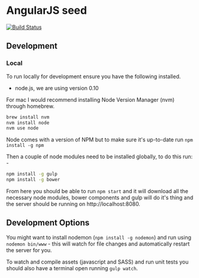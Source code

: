 # AngularJS seed

[![Build Status](https://travis-ci.org/davet1985/angularjs-seed.svg?branch=master)](https://travis-ci.org/davet1985/angularjs-seed)

## Development

### Local

To run locally for development ensure you have the following installed.

* node.js, we are using version 0.10

For mac I would recommend installing Node Version Manager (nvm) through homebrew.

```sh
brew install nvm
nvm install node
nvm use node
```

Node comes with a version of NPM but to make sure it's up-to-date run `npm install -g npm`

Then a couple of node modules need to be installed globally, to do this run: -

```sh
npm install -g gulp
npm install -g bower
```

From here you should be able to run `npm start` and it will download all the necessary node modules, bower components and gulp will do it's thing and the server should be running on http://localhost:8080.

## Development Options

You might want to install nodemon (`npm install -g nodemon`) and run using `nodemon bin/www` - this will watch for file changes and automatically restart the server for you.

To watch and compile assets (javascript and SASS) and run unit tests you should also have a terminal open running `gulp watch`.
